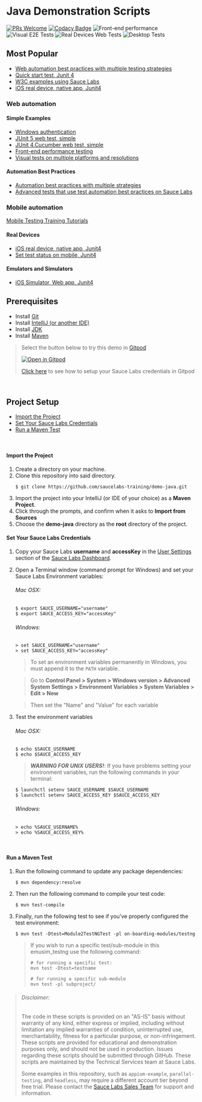 # Java Demonstration Scripts

[![PRs Welcome](https://img.shields.io/badge/PRs-welcome-brightgreen.svg?style=flat-square)](http://makeapullrequest.com)
[![Codacy Badge](https://api.codacy.com/project/badge/Grade/564ddfb012db40048781b7b6c954d099)](https://app.codacy.com/gh/saucelabs-training/demo-java?utm_source=github.com&utm_medium=referral&utm_content=saucelabs-training/demo-java&utm_campaign=Badge_Grade_Dashboard)
![Front-end performance](https://github.com/saucelabs-training/demo-java/workflows/Front-end%20performance/badge.svg)
![Visual E2E Tests](https://github.com/saucelabs-training/demo-java/workflows/Visual%20E2E%20Tests/badge.svg)
![Real Devices Web Tests](https://github.com/saucelabs-training/demo-java/workflows/Real%20Devices%20Web%20Tests/badge.svg)
![Desktop Tests](https://github.com/saucelabs-training/demo-java/workflows/Desktop%20Tests/badge.svg)

## Most Popular
*  [Web automation best practices with multiple testing strategies](/best-practice/src/test/java/com/saucedemo/tests/)
*  [Quick start test, Junit 4](./java11/selenium3.junit4.examples/src/test/java/com/onboarding/Module1JunitTest.java)
*  [W3C examples using Sauce Labs](https://github.com/saucelabs-training/demo-java/blob/master/w3c-examples)
*  [iOS real device, native app, Junit4](./java11/appium-junit4-examples/src/test/java/com/realdevice/unifiedplatform/IOSNativeAppUnifiedPlatformTest.java)

### Web automation

#### Simple Examples
* [Windows authentication](/java8/selenium.junit4.examples/src/test/java/com/saucedemo/WindowsAuthentication.java)
* [JUnit 5 web test, simple](/java11/selenium3-junit5-examples/src/test/java/com/saucedemo/JUnit5W3CChromeTest.java)
* [JUnit 4,Cucumber web test, simple](/java8/selenium3.junit4.examples.cucumber/src/test/resources/AddItem.feature)
* [Front-end performance testing](/java8/selenium.junit4.examples/src/test/java/com/saucedemo/PerformanceExampleTests.java)
* [Visual tests on multiple platforms and resolutions](/best-practice/src/test/java/com/saucedemo/tests/VisualCrossPlatformTests.java)

#### Automation Best Practices
*  [Automation best practices with multiple strategies](/best-practice/src/test/java/com/saucedemo/tests/)
*  [Advanced tests that use test automation best practices on Sauce Labs](https://github.com/saucelabs-training/demo-java/blob/master/parallel-testing)

### Mobile automation
[Mobile Testing Training Tutorials](./TRAINING.md)

#### Real Devices
 * [iOS real device, native app, Junit4](./appium-junit4-examples/src/test/java/com/realdevice/unifiedplatform/IOSNativeAppUnifiedPlatformTest.java)
 * [Set test status on mobile, Junit4](./appium-junit4-examples/src/test/java/com/realdevice/unifiedplatform/RDCTestStatusUpdateTest.java)

#### Emulators and Simulators
 * [iOS Simulator, Web app, Junit4](./appium-junit4-examples/src/test/java/com/emusim)

## Prerequisites

* Install [Git](https://github.com/saucelabs-training/demo-java/blob/master/docs/prerequisites.md#install-git)
* Install [IntelliJ (or another IDE)](https://github.com/saucelabs-training/demo-java/blob/master/docs/prerequisites.md#install-intellij)
* Install [JDK](https://github.com/saucelabs-training/demo-java/blob/master/docs/prerequisites.md#install-the-jdk)
* Install [Maven](https://github.com/saucelabs-training/demo-java/blob/master/docs/prerequisites.md#install-maven)

> Select the button below to try this demo in [Gitpod](https://www.gitpod.io/)
>
> <a href="https://gitpod.io/#https://github.com/saucelabs-training/demo-java"><img src="https://github.com/saucelabs-training/demo-java/blob/master/docs/open-in-gitpod.png" title="Open in Gitpod"></a>
>
> [Click here](docs/gitpod_instructions.md) to see how to setup your Sauce Labs credentials in Gitpod

<br />

## Project Setup
* [Import the Project](#import-the-project)
* [Set Your Sauce Labs Credentials](#set-your-sauce-labs-credentials)
* [Run a Maven Test](#run-a-maven-test)
 
<br />


#### Import the Project

1. Create a directory on your machine.
2. Clone this repository into said directory.
    ```
    $ git clone https://github.com/saucelabs-training/demo-java.git
    ```
2. Import the project into your IntelliJ (or IDE of your choice) as a **Maven Project**.
3. Click through the prompts, and confirm when it asks to **Import from Sources**
4. Choose the **demo-java** directory as the **root** directory of the project.

#### Set Your Sauce Labs Credentials
1. Copy your Sauce Labs **username** and **accessKey** in the [User Settings](https://app.saucelabs.com/user-settings) section of the [Sauce Labs Dashboard](https://app.saucelabs.com/dashboard/builds).
2. Open a Terminal window (command prompt for Windows) and set your Sauce Labs Environment variables:   
   ###### Mac OSX:
   ```
   $ export SAUCE_USERNAME="username"
   $ export SAUCE_ACCESS_KEY="accessKey"
   ```
   ###### Windows:
   ```
   > set SAUCE_USERNAME="username"
   > set SAUCE_ACCESS_KEY="accessKey"
   ```
   > To set an environment variables permanently in Windows, you must append it to the `PATH` variable.
   
   > Go to **Control Panel > System > Windows version > Advanced System Settings > Environment Variables > System Variables > Edit > New**
   
   > Then set the "Name" and "Value" for each variable
   
9. Test the environment variables
    ###### Mac OSX:
    ```
    $ echo $SAUCE_USERNAME
    $ echo $SAUCE_ACCESS_KEY
    ```
    > ***WARNING FOR UNIX USERS!***:
    > If you have problems setting your environment variables, run the following commands in your terminal:
    ```
    $ launchctl setenv SAUCE_USERNAME $SAUCE_USERNAME
    $ launchctl setenv SAUCE_ACCESS_KEY $SAUCE_ACCESS_KEY
    ```
    ###### Windows:
    ```
    > echo %SAUCE_USERNAME%
    > echo %SAUCE_ACCESS_KEY%
    ```

<br />

#### Run a Maven Test

1. Run the following command to update any package dependencies:
    ```
    $ mvn dependency:resolve
    ```
2. Then run the following command to compile your test code:
    ```
    $ mvn test-compile
    ```
3. Finally, run the following test to see if you've properly configured the test environment:
    ```
    $ mvn test -Dtest=Module2TestNGTest -pl on-boarding-modules/testng

    ```

    > If you wish to run a specific test/sub-module in this emusim_testng use the following command:
    >   ```
    >   # for running a specific test:
    >   mvn test -Dtest=testname
    > 
    >   # for running a specific sub-module
    >   mvn test -pl subproject/
    >   ```

> ###### Disclaimer:
>
> The code in these scripts is provided on an "AS-IS" basis without warranty of any kind, either express or implied, including without limitation any implied warranties of condition, uninterrupted use, merchantability, fitness for a particular purpose, or non-infringement. These scripts are provided for educational and demonstration purposes only, and should not be used in production. Issues regarding these scripts should be submitted through GitHub. These scripts are maintained by the Technical Services team at Sauce Labs.
>
> Some examples in this repository, such as `appium-example`, `parallel-testing`, and `headless`, may require a different account tier beyond free trial. Please contact the [Sauce Labs Sales Team](https://saucelabs.com/contact) for support and information.
